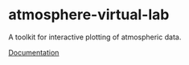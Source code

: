# atmosphere-virtual-lab

A toolkit for interactive plotting of atmospheric data.

[Documentation](https://stcorp.github.io/atmosphere-virtual-lab/)
